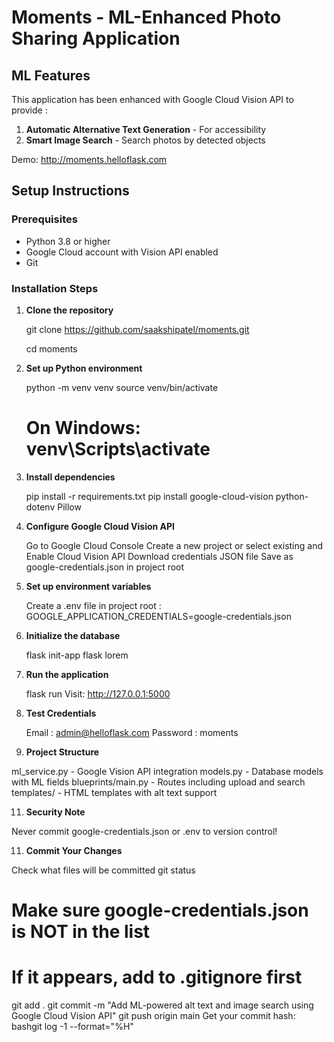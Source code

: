 # Moments - ML-Enhanced Photo Sharing Application

## ML Features
This application has been enhanced with Google Cloud Vision API to provide :
1. **Automatic Alternative Text Generation** - For accessibility
2. **Smart Image Search** - Search photos by detected objects

Demo: http://moments.helloflask.com

## Setup Instructions

### Prerequisites
- Python 3.8 or higher
- Google Cloud account with Vision API enabled
- Git

### Installation Steps

1. **Clone the repository**

   git clone https://github.com/saakshipatel/moments.git
   
   cd moments

3. **Set up Python environment**

   python -m venv venv
   source venv/bin/activate  
   # On Windows: venv\Scripts\activate

4. **Install dependencies**

   pip install -r requirements.txt
   pip install google-cloud-vision python-dotenv Pillow

5. **Configure Google Cloud Vision API**

   Go to Google Cloud Console
   Create a new project or select existing and Enable Cloud Vision API
   Download credentials JSON file
   Save as google-credentials.json in project root

6. **Set up environment variables**

   Create a .env file in project root :
   GOOGLE_APPLICATION_CREDENTIALS=google-credentials.json

7. **Initialize the database**

   flask init-app
   flask lorem  

8. **Run the application**

   flask run
   Visit: http://127.0.0.1:5000

9. **Test Credentials**

   Email : admin@helloflask.com
   Password : moments

10. **Project Structure**

   ml_service.py - Google Vision API integration
   models.py - Database models with ML fields
   blueprints/main.py - Routes including upload and search
   templates/ - HTML templates with alt text support

11. **Security Note**

   Never commit google-credentials.json or .env to version control!

11. **Commit Your Changes**

   Check what files will be committed
   git status

   # Make sure google-credentials.json is NOT in the list
   # If it appears, add to .gitignore first

   git add .
   git commit -m "Add ML-powered alt text and image search using Google Cloud Vision API"
   git push origin main
   Get your commit hash:
   bashgit log -1 --format="%H"

